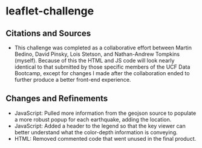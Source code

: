 # leaflet-challenge


## Citations and Sources
- This challenge was completed as a collaborative effort between Martin Bedino, David Pinsky, Lois Stetson, and Nathan-Andrew Tompkins (myself). Because of this the HTML and JS code will look nearly identical to that submitted by those specific members of the UCF Data Bootcamp, except for changes I made after the collaboration ended to further produce a better front-end experience.

## Changes and Refinements
- JavaScript: Pulled more information from the geojson source to populate a more robust popup for each earthquake, adding the location.
- JavaScript: Added a header to the legend so that the key viewer can better understand what the color-depth information is conveying.
- HTML: Removed commented code that went unused in the final product.
